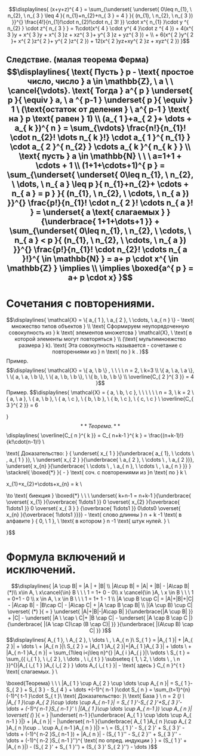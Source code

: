 $$\displaylines{
(x+y+z)^{ 4 } = \sum_{\underset{ \underset{ 0\leq n_{1}, \  n_{2}, \ n_{ 3 } \leq 4 }{ n_{1}+n_{2}+n_{ 3 } = 4 } }{ (n_{1}, \ n_{2}, \ n_{ 3 })  }}^{} \frac{4!}{n_{1}!\cdot n_{2}!\cdot n_{ 3! }} \cdot x^{ n_{1} }\cdot y ^{  n_{2} } \cdot  z^{ n_{ 3 } } = 1\cdot(x^{ 4 } \cdot y^{ 4 }\cdot z ^{  4 }) + 4(x^{ 3 }y + x^{ 3 }y + x^{ 3 }z + xz^{ 3 }+ y^{ 3 }z + yz^{ 3 }) + \\ + 6(x^{ 2 }y^{ 2 }+ x^{ 2 }z^{ 2 }+ y^{ 2 }z^{ 2 }) + 12(x^{ 2 }yz+xy^{ 2 }z + xyz^{ 2 })
}$$

Следствие. (малая теорема Ферма)
$$\displaylines{
\text{ Пусть  } p - \text{ простое число, число } a \in \mathbb{Z}, \  a  \ \ \cancel{\vdots}. \text{ Тогда  } a^{ p } \underset{ p }{ \equiv } a, \  a ^{  p-1 } \underset{ p }{ \equiv } 1  \ (\text{остаток от деления } \ a^{ p-1 } \text{ на } p \text{ равен } 1) \\
(a_{ 1 }+a_{ 2 }+ \dots + a_{ k })^{  n  } = \sum_{\vdots} \frac{n!}{n_{1}! \cdot n_{2}! \dots n_{ k }!} \cdot a_{ 1 }^{ n_{1} } \cdot a_{ 2 }^{ n_{2} } \cdots a_{ k }^{ n_{ k } } \\ 
\text{ пусть  } a \in \mathbb{N}  \ \ \ a=1+1 + \cdots + 1 \\
(1+1+\cdots+1)^{ p } = \sum_{\underset{ \underset{ 0\leq n_{1}, \ n_{2}, \ \dots, \  n_{ a } \leq p }{ n_{1}+n_{2}+ \cdots + n_{ a } = p } }{ (n_{1}, \  n_{2}, \  \cdots, \  n_{ a }) }}^{} \frac{p!}{n_{1}! \cdot n_{ 2 }! \cdots n_{ a }! } = \underset{ a \text{ слагаемых } }{\underbrace{ 1+1+\dots+1 }} + \sum_{\underset{ 0\leq n_{1}, \ n_{2}, \ \cdots, \  n_{ a } < p  }{ (n_{1}, \  n_{2}, \  \cdots, \  n_{ a }) }}^{} \frac{p!}{n_{1}! \cdot n_{2}! \cdots n_{ a }!}^{ \in \mathbb{N} } = a+ p \cdot x^{ \in \mathbb{Z} } \implies \\
\implies \boxed{a^{ p } = a+ p \cdot x}
}$$
---
# Сочетания с повторениями.
$$\displaylines{
\mathcal{X} = \{ a_{ 1 }, \ a_{ 2 }, \ \cdots, \ a_{ n } \} - \text{ множество типов объектов } \\
\text{ Сформируем неупорядоченную совокупность из  } k \text{ элементов множетсва } \mathcal{X}, \  \text{ в которой элементы могут повторяться } \\ (\text{ мультимноежство размера  } k). \text{ Эта совокупность называется - сочетание с повторениями из  } n \text{ по  } k . 
}$$
Пример.
$$\displaylines{
\mathcal{X} = \{ a, \ b \} , \  \ \ \ n = 2, \  k=3 \\
\{ a, \ a, \ a \}, \ \{ a, \ a, \ b \}, \ \{ a, \ b, \ b \}, \ \{ b, \ b, \ b \} \\
\overline{C_{ 2 }^{ 3 }} = 4
}$$
Пример.
$$\displaylines{
\mathcal{X} = \{ a, \ b, \ c \}, \  \ \ \ \ \ n = 3, \  k  = 2 \\
\{ a, \ a \}, \ \{ a, \ b \}, \ \{ a, \ c \}, \ \{ b, \ b \}, \ \{ b, \ c \}, \ \{ c, \ c \} \\
\overline{C_{ 3 }^{ 2 }} = 6

}$$
**Теорема.**
$$\displaylines{
\overline{C_{ n }^{ k }} = C_{ n+k-1 }^{ k } = \frac{(n+k-1)!}{k!\cdot(n-1)!} \\

\text{ Доказательство: } \{ \underset{ x_{ 1 } }{\underbrace{ a_{ 1}, \ \cdots \ , a_{ 1 } }}, \  \underset{ x_{ 2 } }{\underbrace{ \ a_{ 2 }, \  \cdots \ , \  a_{ 2 }}}, \underset{ x_{n} }{\underbrace{ \  \cdots \ , \ a_{ n }, \ \cdots \ , \ a_{ n } }} \} \stackrel{ \boxed{*} }{ - } \text{ соч. с повторениями из  }n \text{ по } k \\

x_{1}+x_{2}+\cdots+x_{n} = k \\

\to \text{ биекция } \boxed{*} \ \ \ \underset{ k+n-1 = n+k-1 }{\underbrace{ \overset{ x_{1} }{\overbrace{ 1\dots1 }} 0 \overset{ x_{2} }{\overbrace{ 1\dots1 }} 0 \overset{ x_{ 3 } } {\overbrace{ 1\dots1 }} 0\dots0 \overset{ x_{n} }{\overbrace{ 1\dots1  }}}} - \text{ слово длинны } n + k -1 \text{ в  алфавите } \{ 0, \ 1 \}, \  \text{ в котором  } n -1 \text{ штук нулей. } \\


}$$
# Формула включений и исключений.
$$\displaylines{
|A \cup  B| = |A | + |B| \\
|A\cup B| = |A| + |B| - |A\cap B| (*)\\
x\in A, \  x\cancel{\in} B \ \ \ 1 = 1+ 0 - 0\\
x \cancel{\in }A, \ x \in B \ \ \ 1 = 0+1 - 0 \\
x \in A, \  x \in B \ \ \ 1 = 1+ 1 - 1 \\
|A \cup  B \cup  C| = |A|+|B|+|C| - |A\cap B| - |B\cap C| - |A\cap C| + |A \cap B \cap B| \\
|(A \cup B) \cup C| \overset{ (*) }{ = } \underset{ |A|+|B|-|A\cap B| }{\underbrace{|A \cup B| }} + |C| - \underset{ |A \ \cap \  C|+ |B \cap C| - \underset{ |A \cap B \cap C |}{\underbrace{ |(A \cap C)\cap (B \cap C)| }} }{\underbrace{ |(A\cup B) \cap C| }}
}$$
$$\displaylines{
A_{ 1 }, \  A_{ 2 }, \  \dots \ , \  A_{ n }\\
S_{ 1 } = |A_{ 1 }| + |A_{ 2 }| + \dots \ + |A_{ n }|\\
S_{ 2 } = |A_{ 1 }A_{ 2 }|+|A_{ 1 }A_{ 3 }| + \dots \ + |A_{ n-1 }A_{ n }| = \sum_{1\leq i<j\leq n}^{} |A_{ i }A_{ j }|\\
\vdots \\
S_{ t } = \sum_{\{ i_{ 1 }, \ i_{ 2 }, \ \dots , \ i_{ t } \} \subseteq \{ 1, \ 2, \ \dots \ , \ n \}}^{}|A_{ i_{ 1 } }A_{ i_{ 2 } } \dots A_{ i_{ t } }| - \text{ здесь } C_{ n }^{ t } \text{ слагаемых. } \\

\boxed{Теорема}  \ \ \ |A_{ 1 } \cup A_{ 2 } \cup  \dots \cup A_{ n }| = S_{ 1 }-S_{ 2 } + S_{ 3 } - S_{ 4 } + \dots +(-1)^{ n-1 }\cdot S_{ n } = \sum_{t=1}^{n} (-1)^{ t-1 }\cdot S_{ t }\\
\text{ Доказательство: }\\
\text{ База } \ n = 2 (*) \\
|A_{ 1 }\cup A_{ 2 }\cup  \dots  \cup A_{ n-1 }| = S_{ 1 }'-S_{ 2 }'+S_{ 3 }'-\dots + (-1)^{ n-1 }S_{ n-1 }' \\
|(A_{ 1 }\cup  \dots  \cup A_{ n-1 }) \cup A_{ n }| \overset{ (*) }{ = } |\underset{ n-1 }{\underbrace{ A_{ 1 } \cup \dots \cup A_{ n-1 } }|} + |A_{ n }| - |\underset{ n-1 }{\underbrace{ A_{ 1 }A_{ n }\cup A_{ 2 }A_{ n }\cup .. \cup A_{ n-1 }A_{ n } }|} = \\
= (S_{ 1 }' - S_{ 2 }' + S_{ 3 }' - \dots + (-1)^{ n-2 }S_{ n-1 }) + |A_{ n }| - (S_{ 1 }'' - S_{ 2 }'' + S_{ 3 }'' - \dots + (-1)^{ n-2 }S_{ n-1 }'')^{ \text{ по опред. индукции } } = (S_{ 1 }' + |A_{ n }|) - (S_{ 2 }' +  S_{ 1 }'') + (S_{ 3 }' S_{ 2 }'') - \dots 
}$$


